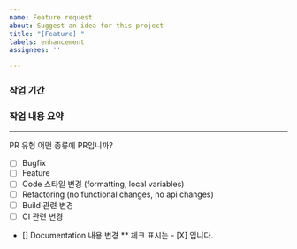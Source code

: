 ```yaml
---
name: Feature request
about: Suggest an idea for this project
title: "[Feature] "
labels: enhancement
assignees: ''

---
```


### 작업 기간 


### 작업 내용 요약



---
PR 유형
어떤 종류에 PR입니까?

- [ ] Bugfix
- [ ] Feature
- [ ] Code 스타일 변경 (formatting, local variables)
- [ ] Refactoring (no functional changes, no api changes)
- [ ] Build 관련 변경
- [ ] CI 관련 변경
- [] Documentation 내용 변경
** 체크 표시는 - [X] 입니다.
